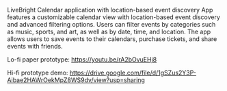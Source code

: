 LiveBright Calendar application with location-based event discovery App features a customizable calendar view with location-based event discovery and advanced filtering options. Users can filter events by categories such as music, sports, and art, as well as by date, time, and location. The app allows users to save events to their calendars, purchase tickets, and share events with friends.

Lo-fi paper prototype: https://youtu.be/rA2bOvuEHj8

Hi-fi prototype demo: https://drive.google.com/file/d/1gSZus2Y3P-Aibae2HAWrOekMpZ8WS9dv/view?usp=sharing